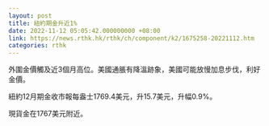 ```yaml
---
layout: post
title: 紐約期金升近1%
date: 2022-11-12 05:05:42.000000000 +08:00
link: https://news.rthk.hk/rthk/ch/component/k2/1675258-20221112.htm
categories: rthk
---
```


外圍金價觸及近3個月高位。美國通脹有降溫跡象，美國可能放慢加息步伐，利好金價。

紐約12月期金收市報每盎士1769.4美元，升15.7美元，升幅0.9%。

現貨金在1767美元附近。
